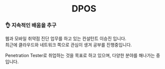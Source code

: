 <h1 align="center">DPOS</h1>
<h3>👌 지속적인 배움을 추구</h3>
웹과 모바일 취약점 진단 업무를 하고 있는 컨설턴트 이승진 입니다.<br>
최근에 클라우드와 네트워크 쪽으로 관심이 생겨 공부를 진행중입니다.

Penetration Tester로 취업하는 것을 목표로 하고 있으며, 다양한 분야를 해나가는 중입니다.

